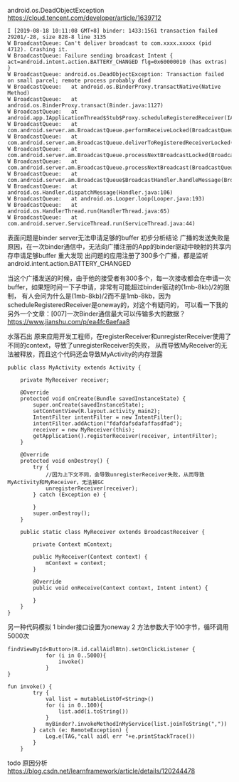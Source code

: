 


android.os.DeadObjectException
https://cloud.tencent.com/developer/article/1639712
```
I [2019-08-18 10:11:08 GMT+8] binder: 1433:1561 transaction failed 29201/-28, size 828-8 line 3135
W BroadcastQueue: Can't deliver broadcast to com.xxxx.xxxxx (pid 4712). Crashing it.
W BroadcastQueue: Failure sending broadcast Intent { act=android.intent.action.BATTERY_CHANGED flg=0x60000010 (has extras) }
W BroadcastQueue: android.os.DeadObjectException: Transaction failed on small parcel; remote process probably died
W BroadcastQueue:   at android.os.BinderProxy.transactNative(Native Method)
W BroadcastQueue:   at android.os.BinderProxy.transact(Binder.java:1127)
W BroadcastQueue:   at android.app.IApplicationThread$Stub$Proxy.scheduleRegisteredReceiver(IApplicationThread.java:1237)
W BroadcastQueue:   at com.android.server.am.BroadcastQueue.performReceiveLocked(BroadcastQueue.java:496)
W BroadcastQueue:   at com.android.server.am.BroadcastQueue.deliverToRegisteredReceiverLocked(BroadcastQueue.java:715)
W BroadcastQueue:   at com.android.server.am.BroadcastQueue.processNextBroadcastLocked(BroadcastQueue.java:875)
W BroadcastQueue:   at com.android.server.am.BroadcastQueue.processNextBroadcast(BroadcastQueue.java:834)
W BroadcastQueue:   at com.android.server.am.BroadcastQueue$BroadcastHandler.handleMessage(BroadcastQueue.java:172)
W BroadcastQueue:   at android.os.Handler.dispatchMessage(Handler.java:106)
W BroadcastQueue:   at android.os.Looper.loop(Looper.java:193)
W BroadcastQueue:   at android.os.HandlerThread.run(HandlerThread.java:65)
W BroadcastQueue:   at com.android.server.ServiceThread.run(ServiceThread.java:44)
```
表面问题是binder server无法申请足够的buffer
初步分析结论
广播的发送失败是原因，在一次binder通信中，无法向广播注册的App的binder驱动中映射的共享内存申请足够buffer
重大发现
出问题的应用注册了300多个广播，都是监听android.intent.action.BATTERY_CHANGED

当这个广播发送的时候，由于他的接受者有300多个，每一次接收都会在申请一次buffer，如果短时间一下子申请，非常有可能超过binder驱动的(1mb-8kb)/2的限制，
有人会问为什么是(1mb-8kb)/2而不是1mb-8kb，因为scheduleRegisteredReceiver是oneway的，对这个有疑问的，
可以看一下我的另外一个文章：[007]一次Binder通信最大可以传输多大的数据？
https://www.jianshu.com/p/ea4fc6aefaa8

水落石出
原来应用开发工程师，在registerReceiver和unregisterReceiver使用了不同的context，导致了unregisterReceiver的失败，
从而导致MyReceiver的无法被释放，而且这个代码还会导致MyActivity的内存泄露
```
public class MyActivity extends Activity {

    private MyReceiver receiver;

    @Override
    protected void onCreate(Bundle savedInstanceState) {
        super.onCreate(savedInstanceState);
        setContentView(R.layout.activity_main2);
        IntentFilter intentFilter = new IntentFilter();
        intentFilter.addAction("fdafdafsdafaffasdfad");
        receiver = new MyReceiver(this);
        getApplication().registerReceiver(receiver, intentFilter);
    }

    @Override
    protected void onDestroy() {
        try {
            //因为上下文不同，会导致unregisterReceiver失败，从而导致MyActivity和MyReceiver，无法被GC
            unregisterReceiver(receiver);
        } catch (Exception e) {

        }
        super.onDestroy();
    }

    public static class MyReceiver extends BroadcastReceiver {

        private Context mContext;

        public MyReceiver(Context context) {
            mContext = context;
        }

        @Override
        public void onReceive(Context context, Intent intent) {

        }
    }
}
```

另一种代码模拟
1 binder接口设置为oneway
2 方法参数大于100字节，循环调用5000次
```
findViewById<Button>(R.id.callAidlBtn).setOnClickListener {
            for (i in 0..5000){
                invoke()
            }
}

fun invoke() {
        try {
            val list = mutableListOf<String>()
            for (i in 0..100){
                list.add(i.toString())
            }
            myBinder?.invokeMethodInMyService(list.joinToString(","))
        } catch (e: RemoteException) {
            Log.e(TAG,"call aidl err "+e.printStackTrace())
        }
    }
```

todo 原因分析
https://blog.csdn.net/learnframework/article/details/120244478